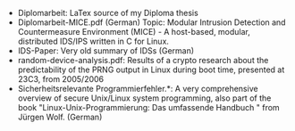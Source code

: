 - Diplomarbeit: LaTex source of my Diploma thesis
- Diplomarbeit-MICE.pdf (German) Topic: Modular Intrusion Detection and Countermeasure Environment (MICE) - A host-based, modular, distributed IDS/IPS written in C for Linux.
- IDS-Paper: Very old summary of IDSs (German)
- random-device-analysis.pdf: Results of a crypto research about the predictability of the PRNG output in Linux during boot time, presented at 23C3, from 2005/2006
- Sicherheitsrelevante Programmierfehler.*: A very comprehensive overview of secure Unix/Linux system programming, also part of the book "Linux-Unix-Programmierung: Das umfassende Handbuch " from Jürgen Wolf. (German)
